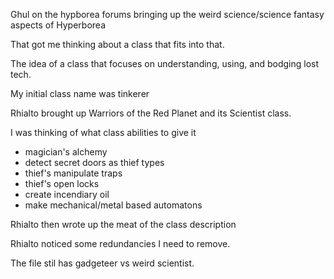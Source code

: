 Ghul on the hypborea forums bringing up the weird science/science fantasy aspects of Hyperborea

That got me thinking about a class that fits into that.

The idea of a class that focuses on understanding, using, and bodging lost tech.

My initial class name was tinkerer

Rhialto brought up Warriors of the Red Planet and its Scientist class.

I was thinking of what class abilities to give it

* magician's alchemy
* detect secret doors as thief types
* thief's manipulate traps
* thief's open locks
* create incendiary oil
* make mechanical/metal based automatons

Rhialto then wrote up the meat of the class description

Rhialto noticed some redundancies I need to remove.

The file stil has gadgeteer vs weird scientist.
